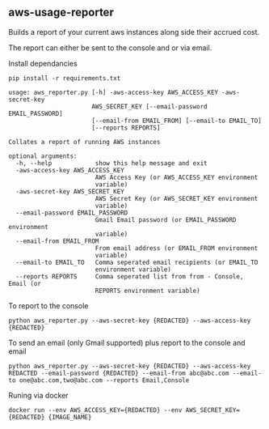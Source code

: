aws-usage-reporter
------------------

Builds a report of your current aws instances along side their accrued cost.

The report can either be sent to the console and or via email.

Install dependancies

```
pip install -r requirements.txt
```

```
usage: aws_reporter.py [-h] -aws-access-key AWS_ACCESS_KEY -aws-secret-key
                       AWS_SECRET_KEY [--email-password EMAIL_PASSWORD]
                       [--email-from EMAIL_FROM] [--email-to EMAIL_TO]
                       [--reports REPORTS]

Collates a report of running AWS instances

optional arguments:
  -h, --help            show this help message and exit
  -aws-access-key AWS_ACCESS_KEY
                        AWS Access Key (or AWS_ACCESS_KEY environment
                        variable)
  -aws-secret-key AWS_SECRET_KEY
                        AWS Secret Key (or AWS_SECRET_KEY environment
                        variable)
  --email-password EMAIL_PASSWORD
                        Gmail Email password (or EMAIL_PASSWORD environment
                        variable)
  --email-from EMAIL_FROM
                        From email address (or EMAIL_FROM environment
                        variable)
  --email-to EMAIL_TO   Comma seperated email recipients (or EMAIL_TO
                        environment variable)
  --reports REPORTS     Comma seperated list from from - Console, Email (or
                        REPORTS environment variable)
```

To report to the console

```
python aws_reporter.py --aws-secret-key {REDACTED} --aws-access-key {REDACTED}
```

To send an email (only Gmail supported) plus report to the console and email

```
python aws_reporter.py --aws-secret-key {REDACTED} --aws-access-key REDACTED --email-password {REDACTED} --email-from abc@abc.com --email-to one@abc.com,two@abc.com --reports Email,Console
```

Runing via docker

```
docker run --env AWS_ACCESS_KEY={REDACTED} --env AWS_SECRET_KEY={REDACTED} {IMAGE_NAME}
```

